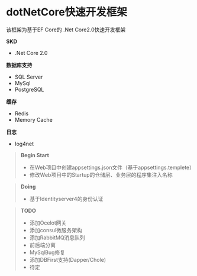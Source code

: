 # dotNetCore快速开发框架

该框架为基于EF Core的 .Net Core2.0快速开发框架

**SKD**
- .Net Core 2.0

**数据库支持**
- SQL Server
- MySql
- PostgreSQL

**缓存**
- Redis
- Memory Cache

**日志**
- log4net

>**Begin Start**
>- 在Web项目中创建appsettings.json文件（基于appsettings.templete）
>- 修改Web项目中的Startup的仓储层、业务层的程序集注入名称

>**Doing**
>- 基于Identityserver4的身份认证

>**TODO**
>- 添加Ocelot网关
>- 添加consul微服务架构
>- 添加RabbitMQ消息队列
>- 前后端分离
>- MySqlBug修复
>- 添加DBFirst支持(Dapper/Chole)
>- 待定